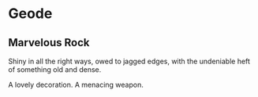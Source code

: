 # Geode

## Marvelous Rock

Shiny in all the right ways, owed to jagged edges, with the undeniable heft of something old and dense. 

A lovely decoration. A menacing weapon. 
